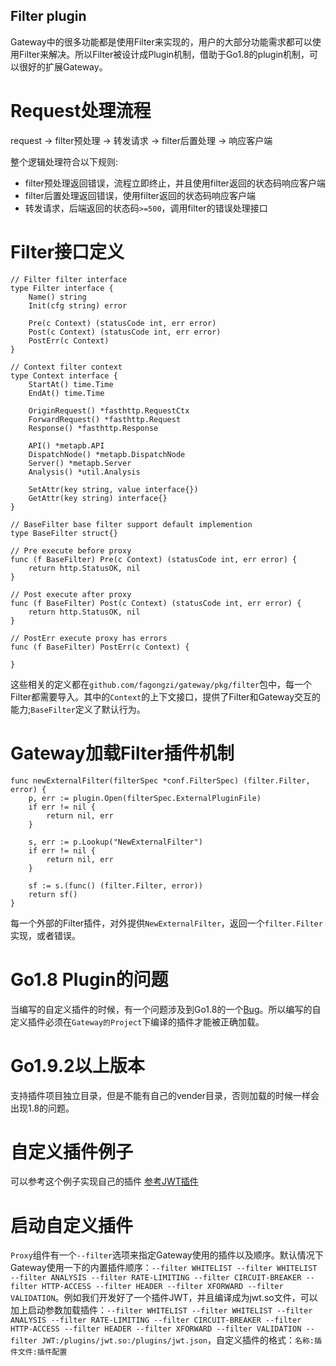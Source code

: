 Filter plugin
--------------
Gateway中的很多功能都是使用Filter来实现的，用户的大部分功能需求都可以使用Filter来解决。所以Filter被设计成Plugin机制，借助于Go1.8的plugin机制，可以很好的扩展Gateway。

# Request处理流程
request -> filter预处理 -> 转发请求 -> filter后置处理 -> 响应客户端

整个逻辑处理符合以下规则:

* filter预处理返回错误，流程立即终止，并且使用filter返回的状态码响应客户端
* filter后置处理返回错误，使用filter返回的状态码响应客户端
* 转发请求，后端返回的状态码`>=500`，调用filter的错误处理接口

# Filter接口定义
```golang
// Filter filter interface
type Filter interface {
	Name() string
	Init(cfg string) error

	Pre(c Context) (statusCode int, err error)
	Post(c Context) (statusCode int, err error)
	PostErr(c Context)
}

// Context filter context
type Context interface {
	StartAt() time.Time
	EndAt() time.Time

	OriginRequest() *fasthttp.RequestCtx
	ForwardRequest() *fasthttp.Request
	Response() *fasthttp.Response

	API() *metapb.API
	DispatchNode() *metapb.DispatchNode
	Server() *metapb.Server
	Analysis() *util.Analysis

	SetAttr(key string, value interface{})
	GetAttr(key string) interface{}
}

// BaseFilter base filter support default implemention
type BaseFilter struct{}

// Pre execute before proxy
func (f BaseFilter) Pre(c Context) (statusCode int, err error) {
	return http.StatusOK, nil
}

// Post execute after proxy
func (f BaseFilter) Post(c Context) (statusCode int, err error) {
	return http.StatusOK, nil
}

// PostErr execute proxy has errors
func (f BaseFilter) PostErr(c Context) {

}
```

这些相关的定义都在`github.com/fagongzi/gateway/pkg/filter`包中，每一个Filter都需要导入。其中的`Context`的上下文接口，提供了Filter和Gateway交互的能力;`BaseFilter`定义了默认行为。

# Gateway加载Filter插件机制
```golang
func newExternalFilter(filterSpec *conf.FilterSpec) (filter.Filter, error) {
	p, err := plugin.Open(filterSpec.ExternalPluginFile)
	if err != nil {
		return nil, err
	}

	s, err := p.Lookup("NewExternalFilter")
	if err != nil {
		return nil, err
	}

	sf := s.(func() (filter.Filter, error))
	return sf()
}
```

每一个外部的Filter插件，对外提供`NewExternalFilter`，返回一个`filter.Filter`实现，或者错误。

# Go1.8 Plugin的问题
当编写的自定义插件的时候，有一个问题涉及到Go1.8的一个[Bug](https://github.com/golang/go/issues/19233)。所以编写的自定义插件必须在`Gateway的Project`下编译的插件才能被正确加载。

# Go1.9.2以上版本
支持插件项目独立目录，但是不能有自己的vender目录，否则加载的时候一样会出现1.8的问题。

# 自定义插件例子
可以参考这个例子实现自己的插件
[参考JWT插件](https://github.com/fagongzi/jwt-plugin)

# 启动自定义插件
`Proxy`组件有一个`--filter`选项来指定Gateway使用的插件以及顺序。默认情况下Gateway使用一下的内置插件顺序：`--filter WHITELIST --filter WHITELIST --filter ANALYSIS --filter RATE-LIMITING --filter CIRCUIT-BREAKER --filter HTTP-ACCESS --filter HEADER --filter XFORWARD --filter VALIDATION`。例如我们开发好了一个插件JWT，并且编译成为jwt.so文件，可以加上启动参数加载插件：`--filter WHITELIST --filter WHITELIST --filter ANALYSIS --filter RATE-LIMITING --filter CIRCUIT-BREAKER --filter HTTP-ACCESS --filter HEADER --filter XFORWARD --filter VALIDATION --filter JWT:/plugins/jwt.so:/plugins/jwt.json`，自定义插件的格式：`名称:插件文件:插件配置`